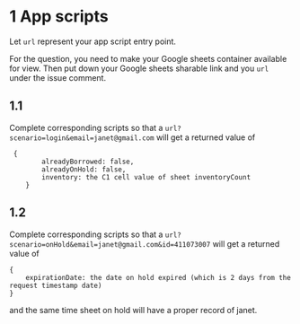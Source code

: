 # 1 App scripts
Let `url` represent your app script entry point.

For the question, you need to make your Google sheets container available for view. Then put down your Google sheets sharable link and you `url` under the issue comment. 

## 1.1 
Complete corresponding scripts so that a `url?scenario=login&email=janet@gmail.com` will
get a returned value of
```
 {
        alreadyBorrowed: false,
        alreadyOnHold: false,
        inventory: the C1 cell value of sheet inventoryCount
    }
```

## 1.2 
Complete corresponding scripts so that a `url?scenario=onHold&email=janet@gmail.com&id=411073007` will
get a returned value of
```
{
    expirationDate: the date on hold expired (which is 2 days from the request timestamp date)
}
```
and the same time sheet on hold will have a proper record of janet.
